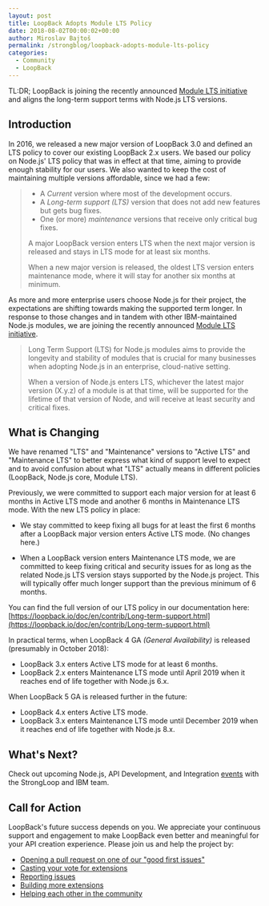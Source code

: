 ```yaml
---
layout: post
title: LoopBack Adopts Module LTS Policy
date: 2018-08-02T00:00:02+00:00
author: Miroslav Bajtoš
permalink: /strongblog/loopback-adopts-module-lts-policy
categories:
  - Community
  - LoopBack
---
```


TL:DR; LoopBack is joining the recently announced [Module LTS initiative](https://developer.ibm.com/node/2018/07/24/module-lts/) and aligns the long-term support terms with Node.js LTS versions.

<!-- more -->

## Introduction

In 2016, we released a new major version of LoopBack 3.0 and defined an LTS policy to cover our existing LoopBack 2.x users. We based our policy on Node.js' LTS policy that was in effect at that time, aiming to provide enough stability for our users. We also wanted to keep the cost of maintaining multiple versions affordable, since we had a few:

> - A _Current_ version where most of the development occurs.
> - A _Long-term support (LTS)_ version that does not add new features but gets bug fixes.
> - One (or more) _maintenance_ versions that receive only critical bug fixes.
>
> A major LoopBack version enters LTS when the next major version is released and stays in LTS mode for at least six months.
>
> When a new major version is released, the oldest LTS version enters maintenance mode, where it will stay for another six months at minimum.

As more and more enterprise users choose Node.js for their project, the expectations are shifting towards making the supported term longer. In response to those changes and in tandem with other IBM-maintained Node.js modules, we are joining the recently announced [Module LTS initiative](https://developer.ibm.com/node/2018/07/24/module-lts/).

> Long Term Support (LTS) for Node.js modules aims to provide the longevity and stability of modules that is crucial for many businesses when adopting Node.js in an enterprise, cloud-native setting.
>
> When a version of Node.js enters LTS, whichever the latest major version (X.y.z) of a module is at that time, will be supported for the lifetime of that version of Node, and will receive at least security and critical fixes.

## What is Changing

We have renamed "LTS" and "Maintenance" versions to "Active LTS" and "Maintenance LTS" to better express what kind of support level to expect and to avoid confusion about what "LTS" actually means in different policies (LoopBack, Node.js core, Module LTS).

Previously, we were committed to support each major version for at least 6 months in Active LTS mode and another 6 months in Maintenance LTS mode. With the new LTS policy in place:

- We stay committed to keep fixing all bugs for at least the first 6 months after a LoopBack major version enters Active LTS mode. (No changes here.)

- When a LoopBack version enters Maintenance LTS mode, we are committed to keep fixing critical and security issues for as long as the related Node.js LTS version stays supported by the Node.js project. This will typically offer much longer support than the previous minimum of 6 months.

You can find the full version of our LTS policy in our documentation here: [https://loopback.io/doc/en/contrib/Long-term-support.html](https://loopback.io/doc/en/contrib/Long-term-support.html)

In practical terms, when LoopBack 4 GA _(General Availability)_ is released (presumably in October 2018):

 - LoopBack 3.x enters Active LTS mode for at least 6 months.
 - LoopBack 2.x enters Maintenance LTS mode until April 2019 when it reaches end of life together with Node.js 6.x.

When LoopBack 5 GA is released further in the future:

 - LoopBack 4.x enters Active LTS mode.
 - LoopBack 3.x enters Maintenance LTS mode until December 2019 when it reaches end of life together with Node.js 8.x.

## What's Next?

Check out upcoming Node.js, API Development, and Integration [events](https://strongloop.com/events/) with the StrongLoop and IBM team.

## Call for Action

LoopBack's future success depends on you. We appreciate your continuous support and engagement to make LoopBack even better and meaningful for your API creation experience. Please join us and help the project by:

- [Opening a pull request on one of our "good first issues"](https://github.com/strongloop/loopback-next/labels/good%20first%20issue)
- [Casting your vote for extensions](https://github.com/strongloop/loopback-next/issues/512)
- [Reporting issues](https://github.com/strongloop/loopback-next/issues)
- [Building more extensions](https://github.com/strongloop/loopback-next/issues/647)
- [Helping each other in the community](https://groups.google.com/forum/#!forum/loopbackjs)
